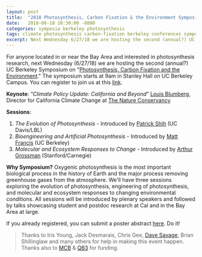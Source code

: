 ```yaml
---
layout: post
title:  "2018 Photosynthesis, Carbon Fixation & the Environment Symposium @ UC Berkeley"
date:   2018-06-18 10:30:00 -0800
categories: symposia berkeley photosynthesis
tags: climate photosynthesis carbon-fixation berkeley conferences symposium
excerpt: Next Wednesday 6/27/18 we are hosting the second (annual?) UC Berkeley Symposium on "Photosynthesis, Carbon Fixation and the Environment"...
---
```


For anyone located in or near the Bay Area and interested in photosynthesis research, next Wednesday (6/27/18) we are hosting the second (annual?) UC Berkeley Symposium on "[Photosynthesis, Carbon Fixation and the Environment](https://www.eventbrite.com/e/photosynthesis-carbon-fixation-the-environment-registration-45980404628?aff=AFEmail)." The symposium starts at 9am in Stanley Hall on UC Berkeley Campus. You can register to join us at this [link](https://www.eventbrite.com/e/photosynthesis-carbon-fixation-the-environment-registration-45980404628?aff=AFEmail). 

**Keynote**: “*Climate Policy Update: California and Beyond*”
[Louis Blumberg](https://blog.nature.org/conservancy/2016/02/05/how-california-uses-forests-and-economic-forces-to-fight-climate-change/), Director for California Climate Change at [The Nature Conservancy](https://www.nature.org/)

**Sessions**:
1. *The Evolution of Photosynthesis* - Introduced by [Patrick Shih](https://shih-lab.weebly.com/) (UC Davis/LBL)
2. *Bioengineering and Artificial Photosynthesis* - Introduced by [Matt Francis](https://www.mbfberkeley.com/) (UC Berkeley)
3. *Molecular and Ecosystem Responses to Change* - Introduced by [Arthur Grossman](https://dpb.carnegiescience.edu/labs/grossman-lab) (Stanford/Carnegie) 

**Why Symposium?** Oxygenic photosynthesis is the most important biological process in the history of Earth and the major process removing greenhouse gases from the atmosphere. We'll have three sessions exploring the evolution of photosynthesis, engineering of photosynthesis, and molecular and ecosystem responses to changing environmental conditions. All sessions will be introduced by plenary speakers and followed by talks showcasing student and postdoc research at Cal and in the Bay Area at large. 

If you already registered, you can submit a poster abstract [here](https://docs.google.com/forms/d/e/1FAIpQLSefiXJjr-6qPdCRUtZ-PwW80d4FQBVkWGu8t5sBpLQgrk0BRw/viewform). Do it!

> Thanks to Iris Young, Jack Desmarais, Chris Gee, [Dave Savage](http://www.savagelab.org/), Brian Shillinglaw and many others for help in making this event happen. Thanks also to [MCB](https://mcb.berkeley.edu/) & [QB3](http://qb3.berkeley.edu/) for funding. 